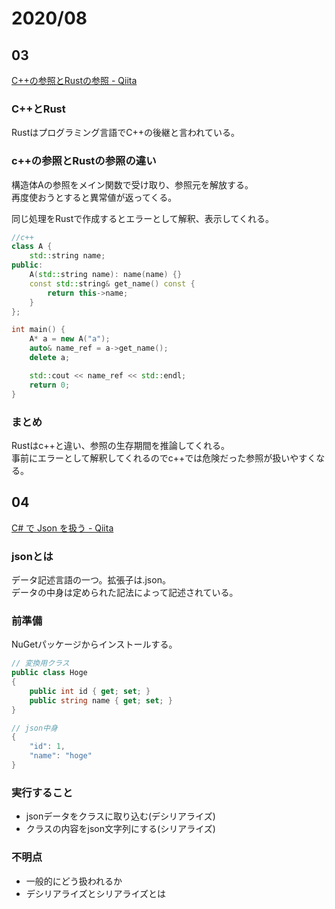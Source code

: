 # 2020/08

## 03
[C\+\+の参照とRustの参照 \- Qiita](https://qiita.com/termoshtt/items/3e3175a66c96219dcf17)

### C++とRust
Rustはプログラミング言語でC++の後継と言われている。

### c++の参照とRustの参照の違い
構造体Aの参照をメイン関数で受け取り、参照元を解放する。  
再度使おうとすると異常値が返ってくる。

同じ処理をRustで作成するとエラーとして解釈、表示してくれる。

```c++
//c++
class A {
    std::string name;
public:
    A(std::string name): name(name) {}
    const std::string& get_name() const {
        return this->name;
    }
};

int main() {
    A* a = new A("a");
    auto& name_ref = a->get_name();
    delete a;

    std::cout << name_ref << std::endl;
    return 0;
}
```
### まとめ
Rustはc++と違い、参照の生存期間を推論してくれる。  
事前にエラーとして解釈してくれるのでc++では危険だった参照が扱いやすくなる。

## 04
[C\# で Json を扱う \- Qiita](https://qiita.com/R_TES_/items/de715ad1c541a9fcf5b7)

### jsonとは
データ記述言語の一つ。拡張子は.json。  
データの中身は定められた記法によって記述されている。

### 前準備
NuGetパッケージからインストールする。

```c#
// 変換用クラス
public class Hoge
{
    public int id { get; set; }
    public string name { get; set; }
}
```

```c#
// json中身
{
    "id": 1,
    "name": "hoge"
}
```

### 実行すること
- jsonデータをクラスに取り込む(デシリアライズ)
- クラスの内容をjson文字列にする(シリアライズ)

### 不明点
- 一般的にどう扱われるか
- デシリアライズとシリアライズとは

